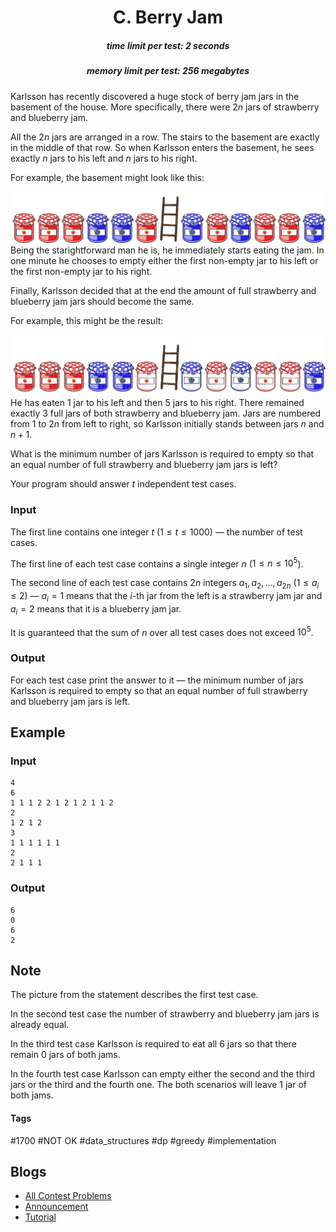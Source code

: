 <h1 style='text-align: center;'> C. Berry Jam</h1>

<h5 style='text-align: center;'>time limit per test: 2 seconds</h5>
<h5 style='text-align: center;'>memory limit per test: 256 megabytes</h5>

Karlsson has recently discovered a huge stock of berry jam jars in the basement of the house. More specifically, there were $2n$ jars of strawberry and blueberry jam.

All the $2n$ jars are arranged in a row. The stairs to the basement are exactly in the middle of that row. So when Karlsson enters the basement, he sees exactly $n$ jars to his left and $n$ jars to his right.

For example, the basement might look like this:

 ![](images/4f787c551100d1f9286f9d2baeb99fd82a18fc73.png) Being the starightforward man he is, he immediately starts eating the jam. In one minute he chooses to empty either the first non-empty jar to his left or the first non-empty jar to his right.

Finally, Karlsson decided that at the end the amount of full strawberry and blueberry jam jars should become the same.

For example, this might be the result:

 ![](images/e56bd1d3ca1b2e7825388a5cbb8b6148bb7700d6.png) He has eaten $1$ jar to his left and then $5$ jars to his right. There remained exactly $3$ full jars of both strawberry and blueberry jam. Jars are numbered from $1$ to $2n$ from left to right, so Karlsson initially stands between jars $n$ and $n+1$.

What is the minimum number of jars Karlsson is required to empty so that an equal number of full strawberry and blueberry jam jars is left?

Your program should answer $t$ independent test cases.

### Input

The first line contains one integer $t$ ($1 \le t \le 1000$) — the number of test cases.

The first line of each test case contains a single integer $n$ ($1 \le n \le 10^5$).

The second line of each test case contains $2n$ integers $a_1, a_2, \dots, a_{2n}$ ($1 \le a_i \le 2$) — $a_i=1$ means that the $i$-th jar from the left is a strawberry jam jar and $a_i=2$ means that it is a blueberry jam jar.

It is guaranteed that the sum of $n$ over all test cases does not exceed $10^5$.

### Output

For each test case print the answer to it — the minimum number of jars Karlsson is required to empty so that an equal number of full strawberry and blueberry jam jars is left.

## Example

### Input


```text
4
6
1 1 1 2 2 1 2 1 2 1 1 2
2
1 2 1 2
3
1 1 1 1 1 1
2
2 1 1 1
```
### Output


```text
6
0
6
2
```
## Note

The picture from the statement describes the first test case.

In the second test case the number of strawberry and blueberry jam jars is already equal.

In the third test case Karlsson is required to eat all $6$ jars so that there remain $0$ jars of both jams.

In the fourth test case Karlsson can empty either the second and the third jars or the third and the fourth one. The both scenarios will leave $1$ jar of both jams.



#### Tags 

#1700 #NOT OK #data_structures #dp #greedy #implementation 

## Blogs
- [All Contest Problems](../Educational_Codeforces_Round_78_(Rated_for_Div._2).md)
- [Announcement](../blogs/Announcement.md)
- [Tutorial](../blogs/Tutorial.md)

